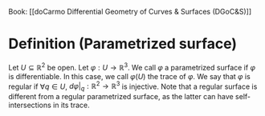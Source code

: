 Book: [[doCarmo Differential Geometry of Curves & Surfaces (DGoC&S)]]
# Definition (Parametrized surface)
Let $U\subseteq \mathbb{R}^{2}$ be open.
Let $\varphi:U\to \mathbb{R}^{3}$.
We call $\varphi$ a parametrized surface if $\varphi$ is differentiable.
In this case, we call $\varphi(U)$ the trace of $\varphi$.
We say that $\varphi$ is regular if $\forall q\in U$, $d\varphi|_{q}:\mathbb{R}^{2}\to \mathbb{R}^{3}$ is injective.
Note that a regular surface is different from a regular parametrized surface, as the latter can have self-intersections in its trace.